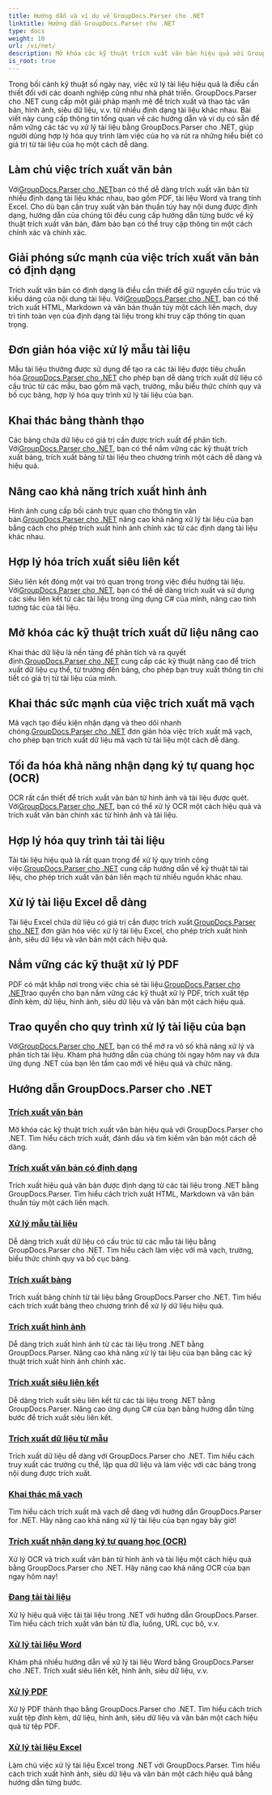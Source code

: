 ```yaml
---
title: Hướng dẫn và ví dụ về GroupDocs.Parser cho .NET
linktitle: Hướng dẫn GroupDocs.Parser cho .NET
type: docs
weight: 10
url: /vi/net/
description: Mở khóa các kỹ thuật trích xuất văn bản hiệu quả với GroupDocs.Parser cho .NET. Trích xuất, đánh dấu và tìm kiếm văn bản một cách liền mạch để nâng cao khả năng xử lý tài liệu.
is_root: true
---
```

Trong bối cảnh kỹ thuật số ngày nay, việc xử lý tài liệu hiệu quả là điều cần thiết đối với các doanh nghiệp cũng như nhà phát triển. GroupDocs.Parser cho .NET cung cấp một giải pháp mạnh mẽ để trích xuất và thao tác văn bản, hình ảnh, siêu dữ liệu, v.v. từ nhiều định dạng tài liệu khác nhau. Bài viết này cung cấp thông tin tổng quan về các hướng dẫn và ví dụ có sẵn để nắm vững các tác vụ xử lý tài liệu bằng GroupDocs.Parser cho .NET, giúp người dùng hợp lý hóa quy trình làm việc của họ và rút ra những hiểu biết có giá trị từ tài liệu của họ một cách dễ dàng.

## Làm chủ việc trích xuất văn bản
 Với[GroupDocs.Parser cho .NET](./text-extraction/)bạn có thể dễ dàng trích xuất văn bản từ nhiều định dạng tài liệu khác nhau, bao gồm PDF, tài liệu Word và trang tính Excel. Cho dù bạn cần truy xuất văn bản thuần túy hay nội dung được định dạng, hướng dẫn của chúng tôi đều cung cấp hướng dẫn từng bước về kỹ thuật trích xuất văn bản, đảm bảo bạn có thể truy cập thông tin một cách chính xác và chính xác.

## Giải phóng sức mạnh của việc trích xuất văn bản có định dạng
 Trích xuất văn bản có định dạng là điều cần thiết để giữ nguyên cấu trúc và kiểu dáng của nội dung tài liệu. Với[GroupDocs.Parser cho .NET](./formatted-text-extraction/), bạn có thể trích xuất HTML, Markdown và văn bản thuần túy một cách liền mạch, duy trì tính toàn vẹn của định dạng tài liệu trong khi truy cập thông tin quan trọng.

## Đơn giản hóa việc xử lý mẫu tài liệu
 Mẫu tài liệu thường được sử dụng để tạo ra các tài liệu được tiêu chuẩn hóa.[GroupDocs.Parser cho .NET](./document-template-processing/) cho phép bạn dễ dàng trích xuất dữ liệu có cấu trúc từ các mẫu, bao gồm mã vạch, trường, mẫu biểu thức chính quy và bố cục bảng, hợp lý hóa quy trình xử lý tài liệu của bạn.

## Khai thác bảng thành thạo
Các bảng chứa dữ liệu có giá trị cần được trích xuất để phân tích. Với[GroupDocs.Parser cho .NET](./table-extraction/), bạn có thể nắm vững các kỹ thuật trích xuất bảng, trích xuất bảng từ tài liệu theo chương trình một cách dễ dàng và hiệu quả.

## Nâng cao khả năng trích xuất hình ảnh
 Hình ảnh cung cấp bối cảnh trực quan cho thông tin văn bản.[GroupDocs.Parser cho .NET](./image-extraction/) nâng cao khả năng xử lý tài liệu của bạn bằng cách cho phép trích xuất hình ảnh chính xác từ các định dạng tài liệu khác nhau.

## Hợp lý hóa trích xuất siêu liên kết
 Siêu liên kết đóng một vai trò quan trọng trong việc điều hướng tài liệu. Với[GroupDocs.Parser cho .NET](./hyperlink-extraction/), bạn có thể dễ dàng trích xuất và sử dụng các siêu liên kết từ các tài liệu trong ứng dụng C# của mình, nâng cao tính tương tác của tài liệu.

## Mở khóa các kỹ thuật trích xuất dữ liệu nâng cao
 Khai thác dữ liệu là nền tảng để phân tích và ra quyết định.[GroupDocs.Parser cho .NET](./data-extraction-from-templates/) cung cấp các kỹ thuật nâng cao để trích xuất dữ liệu cụ thể, từ trường đến bảng, cho phép bạn truy xuất thông tin chi tiết có giá trị từ tài liệu của mình.

## Khai thác sức mạnh của việc trích xuất mã vạch
Mã vạch tạo điều kiện nhận dạng và theo dõi nhanh chóng.[GroupDocs.Parser cho .NET](./barcode-extraction/) đơn giản hóa việc trích xuất mã vạch, cho phép bạn trích xuất dữ liệu mã vạch từ tài liệu một cách dễ dàng.

## Tối đa hóa khả năng nhận dạng ký tự quang học (OCR)
 OCR rất cần thiết để trích xuất văn bản từ hình ảnh và tài liệu được quét. Với[GroupDocs.Parser cho .NET](./ocr-extraction/), bạn có thể xử lý OCR một cách hiệu quả và trích xuất văn bản chính xác từ hình ảnh và tài liệu.

## Hợp lý hóa quy trình tải tài liệu
 Tải tài liệu hiệu quả là rất quan trọng để xử lý quy trình công việc.[GroupDocs.Parser cho .NET](./document-loading/) cung cấp hướng dẫn về kỹ thuật tải tài liệu, cho phép trích xuất văn bản liền mạch từ nhiều nguồn khác nhau.

## Xử lý tài liệu Excel dễ dàng
 Tài liệu Excel chứa dữ liệu có giá trị cần được trích xuất.[GroupDocs.Parser cho .NET](./excel-document-processing/) đơn giản hóa việc xử lý tài liệu Excel, cho phép trích xuất hình ảnh, siêu dữ liệu và văn bản một cách hiệu quả.

## Nắm vững các kỹ thuật xử lý PDF
 PDF có mặt khắp nơi trong việc chia sẻ tài liệu.[GroupDocs.Parser cho .NET](./pdf-processing/)trao quyền cho bạn nắm vững các kỹ thuật xử lý PDF, trích xuất tệp đính kèm, dữ liệu, hình ảnh, siêu dữ liệu và văn bản một cách hiệu quả.

## Trao quyền cho quy trình xử lý tài liệu của bạn
 Với[GroupDocs.Parser cho .NET](./word-document-processing/), bạn có thể mở ra vô số khả năng xử lý và phân tích tài liệu. Khám phá hướng dẫn của chúng tôi ngay hôm nay và đưa ứng dụng .NET của bạn lên tầm cao mới về hiệu quả và chức năng.

## Hướng dẫn GroupDocs.Parser cho .NET
### [Trích xuất văn bản](./text-extraction/)
Mở khóa các kỹ thuật trích xuất văn bản hiệu quả với GroupDocs.Parser cho .NET. Tìm hiểu cách trích xuất, đánh dấu và tìm kiếm văn bản một cách dễ dàng.
### [Trích xuất văn bản có định dạng](./formatted-text-extraction/)
Trích xuất hiệu quả văn bản được định dạng từ các tài liệu trong .NET bằng GroupDocs.Parser. Tìm hiểu cách trích xuất HTML, Markdown và văn bản thuần túy một cách liền mạch.
### [Xử lý mẫu tài liệu](./document-template-processing/)
Dễ dàng trích xuất dữ liệu có cấu trúc từ các mẫu tài liệu bằng GroupDocs.Parser cho .NET. Tìm hiểu cách làm việc với mã vạch, trường, biểu thức chính quy và bố cục bảng.
### [Trích xuất bảng](./table-extraction/)
Trích xuất bảng chính từ tài liệu bằng GroupDocs.Parser cho .NET. Tìm hiểu cách trích xuất bảng theo chương trình để xử lý dữ liệu hiệu quả.
### [Trích xuất hình ảnh](./image-extraction/)
Dễ dàng trích xuất hình ảnh từ các tài liệu trong .NET bằng GroupDocs.Parser. Nâng cao khả năng xử lý tài liệu của bạn bằng các kỹ thuật trích xuất hình ảnh chính xác.
### [Trích xuất siêu liên kết](./hyperlink-extraction/)
Dễ dàng trích xuất siêu liên kết từ các tài liệu trong .NET bằng GroupDocs.Parser. Nâng cao ứng dụng C# của bạn bằng hướng dẫn từng bước để trích xuất siêu liên kết.
### [Trích xuất dữ liệu từ mẫu](./data-extraction-from-templates/)
Trích xuất dữ liệu dễ dàng với GroupDocs.Parser cho .NET. Tìm hiểu cách truy xuất các trường cụ thể, lặp qua dữ liệu và làm việc với các bảng trong nội dung được trích xuất.
### [Khai thác mã vạch](./barcode-extraction/)
Tìm hiểu cách trích xuất mã vạch dễ dàng với hướng dẫn GroupDocs.Parser for .NET. Hãy nâng cao khả năng xử lý tài liệu của bạn ngay bây giờ!
### [Trích xuất nhận dạng ký tự quang học (OCR)](./ocr-extraction/)
Xử lý OCR và trích xuất văn bản từ hình ảnh và tài liệu một cách hiệu quả bằng GroupDocs.Parser cho .NET. Hãy nâng cao khả năng OCR của bạn ngay hôm nay!
### [Đang tải tài liệu](./document-loading/)
Xử lý hiệu quả việc tải tài liệu trong .NET với hướng dẫn GroupDocs.Parser. Tìm hiểu cách trích xuất văn bản từ đĩa, luồng, URL cục bộ, v.v.
### [Xử lý tài liệu Word](./word-document-processing/)
Khám phá nhiều hướng dẫn về xử lý tài liệu Word bằng GroupDocs.Parser cho .NET. Trích xuất siêu liên kết, hình ảnh, siêu dữ liệu, v.v.
### [Xử lý PDF](./pdf-processing/)
Xử lý PDF thành thạo bằng GroupDocs.Parser cho .NET. Tìm hiểu cách trích xuất tệp đính kèm, dữ liệu, hình ảnh, siêu dữ liệu và văn bản một cách hiệu quả từ tệp PDF.
### [Xử lý tài liệu Excel](./excel-document-processing/)
Làm chủ việc xử lý tài liệu Excel trong .NET với GroupDocs.Parser. Tìm hiểu cách trích xuất hình ảnh, siêu dữ liệu và văn bản một cách hiệu quả bằng hướng dẫn từng bước.